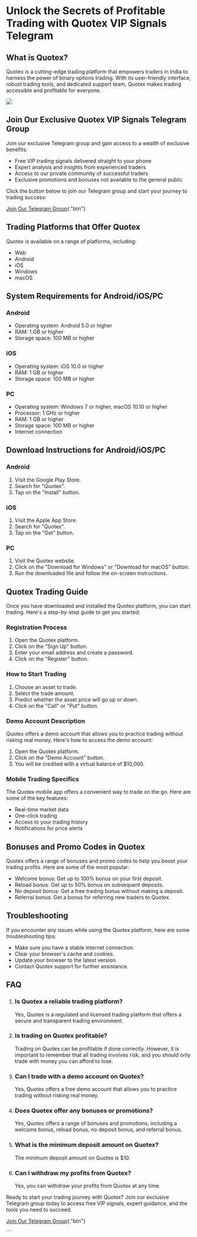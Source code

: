 # Unlock the Secrets of Profitable Trading with Quotex VIP Signals Telegram

## What is Quotex?

Quotex is a cutting-edge trading platform that empowers traders in India
to harness the power of binary options trading. With its user-friendly
interface, robust trading tools, and dedicated support team, Quotex
makes trading accessible and profitable for everyone.

[![](https://static.quotex.io/files/8_en/300_250.jpg)](https://traff.sbs/brokerqxsignupf)

## Join Our Exclusive Quotex VIP Signals Telegram Group

Join our exclusive Telegram group and gain access to a wealth of
exclusive benefits:

-   Free VIP trading signals delivered straight to your phone
-   Expert analysis and insights from experienced traders
-   Access to our private community of successful traders
-   Exclusive promotions and bonuses not available to the general public

Click the button below to join our Telegram group and start your journey
to trading success:

[Join Our Telegram
Group](\%22https://traff.sbs/brokerqxsignup\%22){."btn"}

## Trading Platforms that Offer Quotex

Quotex is available on a range of platforms, including:

-   Web
-   Android
-   iOS
-   Windows
-   macOS

## System Requirements for Android/iOS/PC

### Android

-   Operating system: Android 5.0 or higher
-   RAM: 1 GB or higher
-   Storage space: 100 MB or higher

### iOS

-   Operating system: iOS 10.0 or higher
-   RAM: 1 GB or higher
-   Storage space: 100 MB or higher

### PC

-   Operating system: Windows 7 or higher, macOS 10.10 or higher
-   Processor: 1 GHz or higher
-   RAM: 1 GB or higher
-   Storage space: 100 MB or higher
-   Internet connection

## Download Instructions for Android/iOS/PC

### Android

1.  Visit the Google Play Store.
2.  Search for "Quotex".
3.  Tap on the "Install" button.

### iOS

1.  Visit the Apple App Store.
2.  Search for "Quotex".
3.  Tap on the "Get" button.

### PC

1.  Visit the Quotex website.
2.  Click on the "Download for Windows" or "Download for
    macOS" button.
3.  Run the downloaded file and follow the on-screen instructions.

## Quotex Trading Guide

Once you have downloaded and installed the Quotex platform, you can
start trading. Here\'s a step-by-step guide to get you started:

### Registration Process

1.  Open the Quotex platform.
2.  Click on the "Sign Up" button.
3.  Enter your email address and create a password.
4.  Click on the "Register" button.

### How to Start Trading

1.  Choose an asset to trade.
2.  Select the trade amount.
3.  Predict whether the asset price will go up or down.
4.  Click on the "Call" or "Put" button.

### Demo Account Description

Quotex offers a demo account that allows you to practice trading without
risking real money. Here\'s how to access the demo account:

1.  Open the Quotex platform.
2.  Click on the "Demo Account" button.
3.  You will be credited with a virtual balance of \$10,000.

### Mobile Trading Specifics

The Quotex mobile app offers a convenient way to trade on the go. Here
are some of the key features:

-   Real-time market data
-   One-click trading
-   Access to your trading history
-   Notifications for price alerts

## Bonuses and Promo Codes in Quotex

Quotex offers a range of bonuses and promo codes to help you boost your
trading profits. Here are some of the most popular:

-   Welcome bonus: Get up to 100% bonus on your first deposit.
-   Reload bonus: Get up to 50% bonus on subsequent deposits.
-   No deposit bonus: Get a free trading bonus without making a deposit.
-   Referral bonus: Get a bonus for referring new traders to Quotex.

## Troubleshooting

If you encounter any issues while using the Quotex platform, here are
some troubleshooting tips:

-   Make sure you have a stable internet connection.
-   Clear your browser\'s cache and cookies.
-   Update your browser to the latest version.
-   Contact Quotex support for further assistance.

## FAQ

1.  ### Is Quotex a reliable trading platform?

    Yes, Quotex is a regulated and licensed trading platform that offers
    a secure and transparent trading environment.

2.  ### Is trading on Quotex profitable?

    Trading on Quotex can be profitable if done correctly. However, it
    is important to remember that all trading involves risk, and you
    should only trade with money you can afford to lose.

3.  ### Can I trade with a demo account on Quotex?

    Yes, Quotex offers a free demo account that allows you to practice
    trading without risking real money.

4.  ### Does Quotex offer any bonuses or promotions?

    Yes, Quotex offers a range of bonuses and promotions, including a
    welcome bonus, reload bonus, no deposit bonus, and referral bonus.

5.  ### What is the minimum deposit amount on Quotex?

    The minimum deposit amount on Quotex is \$10.

6.  ### Can I withdraw my profits from Quotex?

    Yes, you can withdraw your profits from Quotex at any time.

Ready to start your trading journey with Quotex? Join our exclusive
Telegram group today to access free VIP signals, expert guidance, and
the tools you need to succeed.

[Join Our Telegram
Group](\%22https://traff.sbs/brokerqxsignup\%22){."btn"}

\`\`\`

